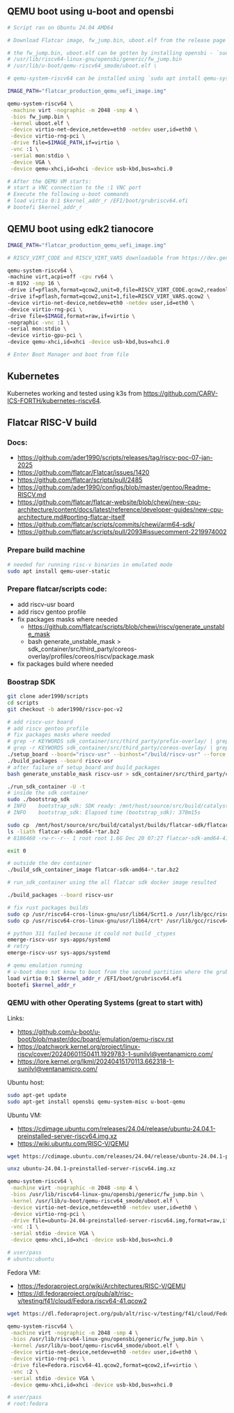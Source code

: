 ## QEMU boot using u-boot and opensbi

```bash
# Script ran on Ubuntu 24.04 AMD64

# Download Flatcar image, fw_jump.bin, uboot.elf from the release page

# the fw_jump.bin, uboot.elf can be gotten by installing opensbi - `sudo apt install opensbi`. Paths:
# /usr/lib/riscv64-linux-gnu/opensbi/generic/fw_jump.bin
# /usr/lib/u-boot/qemu-riscv64_smode/uboot.elf \

# qemu-system-riscv64 can be installed using `sudo apt install qemu-system`

IMAGE_PATH="flatcar_production_qemu_uefi_image.img"

qemu-system-riscv64 \
 -machine virt -nographic -m 2048 -smp 4 \
 -bios fw_jump.bin \
 -kernel uboot.elf \
 -device virtio-net-device,netdev=eth0 -netdev user,id=eth0 \
 -device virtio-rng-pci \
 -drive file=$IMAGE_PATH,if=virtio \
 -vnc :1 \
 -serial mon:stdio \
 -device VGA \
 -device qemu-xhci,id=xhci -device usb-kbd,bus=xhci.0

# After the QEMU VM starts:
# start a VNC connection to the :1 VNC port
# Execute the following u-boot commands
# load virtio 0:1 $kernel_addr_r /EFI/boot/grubriscv64.efi
# bootefi $kernel_addr_r
```

## QEMU boot using edk2 tianocore

```bash
IMAGE_PATH="flatcar_production_qemu_uefi_image.img"

# RISCV_VIRT_CODE and RISCV_VIRT_VARS downloadable from https://dev.gentoo.org/~chewi/distfiles/edk2-202411-1-riscv.xpak

qemu-system-riscv64 \
-machine virt,acpi=off -cpu rv64 \
-m 8192 -smp 16 \
-drive if=pflash,format=qcow2,unit=0,file=RISCV_VIRT_CODE.qcow2,readonly=on \
-drive if=pflash,format=qcow2,unit=1,file=RISCV_VIRT_VARS.qcow2 \
-device virtio-net-device,netdev=eth0 -netdev user,id=eth0 \
-device virtio-rng-pci \
-drive file=$IMAGE,format=raw,if=virtio \
-nographic -vnc :1 \
-serial mon:stdio \
-device virtio-gpu-pci \
-device qemu-xhci,id=xhci -device usb-kbd,bus=xhci.0

# Enter Boot Manager and boot from file
```

## Kubernetes

Kubernetes working and tested using k3s from https://github.com/CARV-ICS-FORTH/kubernetes-riscv64.

## Flatcar RISC-V build

### Docs:

  * https://github.com/ader1990/scripts/releases/tag/riscv-poc-07-jan-2025
  * https://github.com/flatcar/Flatcar/issues/1420
  * https://github.com/flatcar/scripts/pull/2485
  * https://github.com/ader1990/configs/blob/master/gentoo/Readme-RISCV.md
  * https://github.com/flatcar/flatcar-website/blob/chewi/new-cpu-architecture/content/docs/latest/reference/developer-guides/new-cpu-architecture.md#porting-flatcar-itself
  * https://github.com/flatcar/scripts/commits/chewi/arm64-sdk/
  * https://github.com/flatcar/scripts/pull/2093#issuecomment-2219974002

### Prepare build machine

```bash
# needed for running risc-v binaries in emulated mode
sudo apt install qemu-user-static
```

### Prepare flatcar/scripts code:

  * add riscv-usr board
  * add riscv gentoo profile
  * fix packages masks where needed
    * https://github.com/flatcar/scripts/blob/chewi/riscv/generate_unstable_mask
    * bash generate_unstable_mask > sdk_container/src/third_party/coreos-overlay/profiles/coreos/riscv/package.mask
  * fix packages build where needed

### Boostrap SDK

```bash
git clone ader1990/scripts
cd scripts
git checkout -b ader1990/riscv-poc-v2

# add riscv-usr board
# add riscv gentoo profile
# fix packages masks where needed
# grep -r KEYWORDS sdk_container/src/third_party/prefix-overlay/ | grep "amd64" | grep -v '~amd64' | grep -v '~riscv' | awk -F: '{print $1}' | xargs sed -i 's/KEYWORDS="a.*/KEYWORDS="amd64 arm64 riscv"/g'
# grep -r KEYWORDS sdk_container/src/third_party/coreos-overlay/ | grep "amd64" | grep -v '~amd64' | grep -v '~riscv' | awk -F: '{print $1}' | xargs sed -i 's/KEYWORDS="a.*/KEYWORDS="amd64 arm64 riscv"/g'
./setup_board --board="riscv-usr" --binhost="/build/riscv-usr" --force
./build_packages --board riscv-usr
# after failure of setup_board and build_packages
bash generate_unstable_mask riscv-usr > sdk_container/src/third_party/coreos-overlay/profiles/coreos/riscv/package.mask

./run_sdk_container -U -t
# inside the sdk container
sudo ./bootstrap_sdk
# INFO    bootstrap_sdk: SDK ready: /mnt/host/source/src/build/catalyst/builds/flatcar-sdk/flatcar-sdk-amd64-4187.0.0+nightly-20241217-2100-1-ged15c4c4e0.tar.bz2
# INFO    bootstrap_sdk: Elapsed time (bootstrap_sdk): 370m15s

sudo cp  /mnt/host/source/src/build/catalyst/builds/flatcar-sdk/flatcar-sdk-amd64-*tar.bz2 .
ls -liath flatcar-sdk-amd64-*tar.bz2
# 8186460 -rw-r--r-- 1 root root 1.6G Dec 20 07:27 flatcar-sdk-amd64-4187.0.0+nightly-20241217-2100-1-ged15c4c4e0.tar.bz2

exit 0

# outside the dev container
./build_sdk_container_image flatcar-sdk-amd64-*.tar.bz2

# run_sdk_container using the all flatcar sdk docker image resulted

./build_packages --board riscv-usr

# fix rust packages builds
sudo cp /usr/riscv64-cros-linux-gnu/usr/lib64/Scrt1.o /usr/lib/gcc/riscv64-cros-linux-gnu/14/
sudo cp /usr/riscv64-cros-linux-gnu/usr/lib64/crt* /usr/lib/gcc/riscv64-cros-linux-gnu/14/

# python 311 failed because it could not build _ctypes
emerge-riscv-usr sys-apps/systemd
# retry
emerge-riscv-usr sys-apps/systemd

# qemu emulation running
# u-boot does not know to boot from the second partition where the grub is
load virtio 0:1 $kernel_addr_r /EFI/boot/grubriscv64.efi
bootefi $kernel_addr_r


```

### QEMU with other Operating Systems (great to start with)

Links:

  * https://github.com/u-boot/u-boot/blob/master/doc/board/emulation/qemu-riscv.rst
  * https://patchwork.kernel.org/project/linux-riscv/cover/20240601150411.1929783-1-sunilvl@ventanamicro.com/
  * https://lore.kernel.org/lkml/20240415170113.662318-1-sunilvl@ventanamicro.com/

Ubuntu host:

```bash
sudo apt-get update
sudo apt-get install opensbi qemu-system-misc u-boot-qemu
```

Ubuntu VM:

  * https://cdimage.ubuntu.com/releases/24.04/release/ubuntu-24.04.1-preinstalled-server-riscv64.img.xz
  * https://wiki.ubuntu.com/RISC-V/QEMU

```bash
wget https://cdimage.ubuntu.com/releases/24.04/release/ubuntu-24.04.1-preinstalled-server-riscv64.img.xz

unxz ubuntu-24.04.1-preinstalled-server-riscv64.img.xz

qemu-system-riscv64 \
 -machine virt -nographic -m 2048 -smp 4 \
 -bios /usr/lib/riscv64-linux-gnu/opensbi/generic/fw_jump.bin \
 -kernel /usr/lib/u-boot/qemu-riscv64_smode/uboot.elf \
 -device virtio-net-device,netdev=eth0 -netdev user,id=eth0 \
 -device virtio-rng-pci \
 -drive file=ubuntu-24.04-preinstalled-server-riscv64.img,format=raw,if=virtio \
 -vnc :1 \
 -serial stdio -device VGA \
 -device qemu-xhci,id=xhci -device usb-kbd,bus=xhci.0

# user/pass
# ubuntu:ubuntu
```

Fedora VM:

  * https://fedoraproject.org/wiki/Architectures/RISC-V/QEMU
  * https://dl.fedoraproject.org/pub/alt/risc-v/testing/f41/cloud/Fedora.riscv64-41.qcow2

```bash
wget https://dl.fedoraproject.org/pub/alt/risc-v/testing/f41/cloud/Fedora.riscv64-41.qcow2

qemu-system-riscv64 \
 -machine virt -nographic -m 2048 -smp 4 \
 -bios /usr/lib/riscv64-linux-gnu/opensbi/generic/fw_jump.bin \
 -kernel /usr/lib/u-boot/qemu-riscv64_smode/uboot.elf \
 -device virtio-net-device,netdev=eth0 -netdev user,id=eth0 \
 -device virtio-rng-pci \
 -drive file=Fedora.riscv64-41.qcow2,format=qcow2,if=virtio \
 -vnc :2 \
 -serial stdio -device VGA \
 -device qemu-xhci,id=xhci -device usb-kbd,bus=xhci.0

# user/pass
# root:fedora
```
